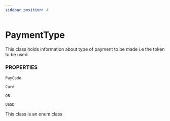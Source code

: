 ```yaml
---
sidebar_position: 4
---
```


# PaymentType

This class holds information about type of payment to be made i.e the token to be used.

### PROPERTIES
  `PayCode`
  
  `Card`
  
  `QR`
  
  `USSD`

  This class is an enum class
